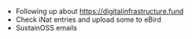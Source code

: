 - Following up about https://digitalinfrastructure.fund
- Check iNat entries and upload some to eBird
- SustainOSS emails

